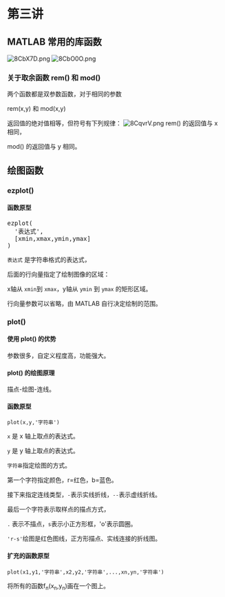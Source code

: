 # 第三讲
## MATLAB 常用的库函数
![8CbX7D.png](https://s2.ax1x.com/2020/03/10/8CbX7D.png)
![8CbO0O.png](https://s2.ax1x.com/2020/03/10/8CbO0O.png)

### 关于取余函数 rem() 和 mod()
两个函数都是双参数函数，对于相同的参数

rem(x,y) 和 mod(x,y)

返回值的绝对值相等，但符号有下列规律：
![8CqvrV.png](https://s2.ax1x.com/2020/03/10/8CqvrV.png)
rem() 的返回值与 x 相同，

mod() 的返回值与 y 相同。

## 绘图函数
### ezplot()
#### 函数原型
<pre>ezplot(
  '表达式',
  [xmin,xmax,ymin,ymax]
)</pre>
`表达式` 是字符串格式的表达式，

后面的行向量指定了绘制图像的区域：

x轴从 `xmin`到 `xmax`，y轴从 `ymin` 到 `ymax` 的矩形区域。

行向量参数可以省略，由 MATLAB 自行决定绘制的范围。

### plot()
#### 使用 plot() 的优势
参数很多，自定义程度高，功能强大。
#### plot() 的绘图原理
描点-绘图-连线。
#### 函数原型
`plot(x,y,'字符串')`

`x` 是 x 轴上取点的表达式。

`y` 是 y 轴上取点的表达式。

`字符串`指定绘图的方式。

第一个字符指定颜色，r=红色，b=蓝色。

接下来指定连线类型，`-`表示实线折线，`--`表示虚线折线。

最后一个字符表示取样点的描点方式，

`.` 表示不描点，`s`表示小正方形框，'o'表示圆圈。

`'r-s'`绘图是红色图线，正方形描点、实线连接的折线图。

#### 扩充的函数原型
`plot(x1,y1,'字符串',x2,y2,'字符串',...,xn,yn,'字符串')`

将所有的函数f<sub>n</sub>(x<sub>n</sub>,y<sub>n</sub>)画在一个图上。
